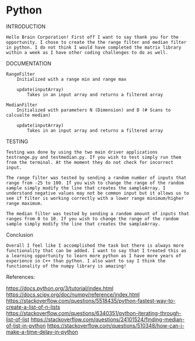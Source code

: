 # Python

INTRODUCTION

	Hello Brain Corporation! First off I want to say thank you for the opportunity. I chose to create the the range filter and median filter in python. I do not think I would have completed the matrix library within a week as I have other coding challenges to do as well.


DOCUMENTATION
	
	RangeFilter
		Initialized with a range min and range max

		update(inputArray)
			Takes in an input array and returns a filtered array

	MedianFilter
		Initialized with parameters N (Dimension) and D (# Scans to calcualte median)

		update(inputArray)
			Takes in an input array and returns a filtered array

TESTING

	Testing was done by using the two main driver applications testrange.py and testmedian.py. If you wish to test simply run them from the terminal. At the moment they do not check for incorrect input.

	The range filter was tested by sending a random number of inputs that range from -25 to 100. If you wish to change the range of the random sample simply modify the line that creates the sampleArray. I understand negative values may not be common input but it allows us to see if filter is working correctly with a lower range minimum/higher range maximum.
	
	The median filter was tested by sending a random amount of inputs that ranges from 0 to 10. If you wish to change the range of the random sample simply modify the line that creates the sampleArray.

Conclusion
	
	Overall I feel like I accomplished the task but there is always more functionality that can be added. I want to say that I treated this as a learning opportunity to learn more python as I have more years of experience in C++ than python. I also want to say I think the functionality of the numpy library is amazing!


References:

https://docs.python.org/3/tutorial/index.html
https://docs.scipy.org/doc/numpy/reference/index.html
https://stackoverflow.com/questions/5518435/python-fastest-way-to-create-a-list-of-n-lists
https://stackoverflow.com/questions/6340351/python-iterating-through-list-of-list
https://stackoverflow.com/questions/24101524/finding-median-of-list-in-python
https://stackoverflow.com/questions/510348/how-can-i-make-a-time-delay-in-python
